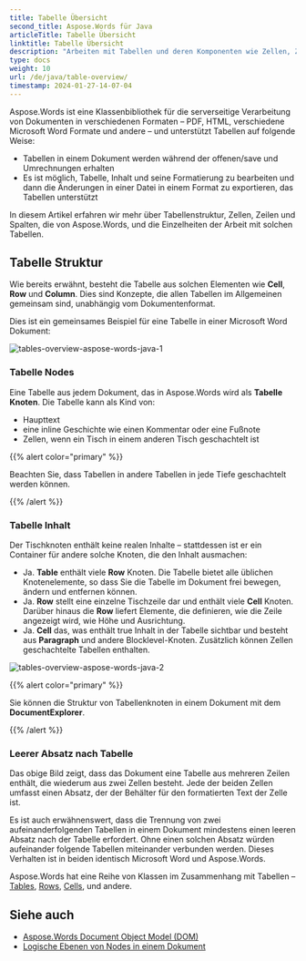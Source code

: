 ```yaml
---
title: Tabelle Übersicht
second_title: Aspose.Words für Java
articleTitle: Tabelle Übersicht
linktitle: Tabelle Übersicht
description: "Arbeiten mit Tabellen und deren Komponenten wie Zellen, Zeilen, Spalten in Aspose.Words für Java. Wie man mit Tischen arbeitet Java."
type: docs
weight: 10
url: /de/java/table-overview/
timestamp: 2024-01-27-14-07-04
---
```


Aspose.Words ist eine Klassenbibliothek für die serverseitige Verarbeitung von Dokumenten in verschiedenen Formaten – PDF, HTML, verschiedene Microsoft Word Formate und andere – und unterstützt Tabellen auf folgende Weise:

* Tabellen in einem Dokument werden während der offenen/save und Umrechnungen erhalten
* Es ist möglich, Tabelle, Inhalt und seine Formatierung zu bearbeiten und dann die Änderungen in einer Datei in einem Format zu exportieren, das Tabellen unterstützt

In diesem Artikel erfahren wir mehr über Tabellenstruktur, Zellen, Zeilen und Spalten, die von Aspose.Words, und die Einzelheiten der Arbeit mit solchen Tabellen.

## Tabelle Struktur

Wie bereits erwähnt, besteht die Tabelle aus solchen Elementen wie **Cell**, **Row** und **Column**. Dies sind Konzepte, die allen Tabellen im Allgemeinen gemeinsam sind, unabhängig vom Dokumentenformat.

Dies ist ein gemeinsames Beispiel für eine Tabelle in einer Microsoft Word Dokument:

![tables-overview-aspose-words-java-1](/words/java/table-overview/tables-overview-1.png)

### Tabelle Nodes

Eine Tabelle aus jedem Dokument, das in Aspose.Words wird als **Tabelle Knoten**. Die Tabelle kann als Kind von:

- Haupttext
- eine inline Geschichte wie einen Kommentar oder eine Fußnote
- Zellen, wenn ein Tisch in einem anderen Tisch geschachtelt ist

{{% alert color="primary" %}}

Beachten Sie, dass Tabellen in andere Tabellen in jede Tiefe geschachtelt werden können.

{{% /alert %}}

### Tabelle Inhalt

Der Tischknoten enthält keine realen Inhalte – stattdessen ist er ein Container für andere solche Knoten, die den Inhalt ausmachen:

- Ja. **Table** enthält viele **Row** Knoten. Die Tabelle bietet alle üblichen Knotenelemente, so dass Sie die Tabelle im Dokument frei bewegen, ändern und entfernen können.
- Ja. **Row** stellt eine einzelne Tischzeile dar und enthält viele **Cell** Knoten. Darüber hinaus die **Row** liefert Elemente, die definieren, wie die Zeile angezeigt wird, wie Höhe und Ausrichtung.
- Ja. **Cell** das, was enthält true Inhalt in der Tabelle sichtbar und besteht aus **Paragraph** und andere Blocklevel-Knoten. Zusätzlich können Zellen geschachtelte Tabellen enthalten.

![tables-overview-aspose-words-java-2](/words/java/table-overview/tables-overview-2.png)

{{% alert color="primary" %}}

Sie können die Struktur von Tabellenknoten in einem Dokument mit dem **DocumentExplorer**.

{{% /alert %}}

### Leerer Absatz nach Tabelle

Das obige Bild zeigt, dass das Dokument eine Tabelle aus mehreren Zeilen enthält, die wiederum aus zwei Zellen besteht. Jede der beiden Zellen umfasst einen Absatz, der der Behälter für den formatierten Text der Zelle ist.

Es ist auch erwähnenswert, dass die Trennung von zwei aufeinanderfolgenden Tabellen in einem Dokument mindestens einen leeren Absatz nach der Tabelle erfordert. Ohne einen solchen Absatz würden aufeinander folgende Tabellen miteinander verbunden werden. Dieses Verhalten ist in beiden identisch Microsoft Word und Aspose.Words.

Aspose.Words hat eine Reihe von Klassen im Zusammenhang mit Tabellen – [Tables](https://reference.aspose.com/words/java/com.aspose.words/table/), [Rows](https://reference.aspose.com/words/java/com.aspose.words/row/), [Cells](https://reference.aspose.com/words/java/com.aspose.words/cell/), und andere.

## Siehe auch

* [Aspose.Words Document Object Model (DOM)](/words/de/java/aspose-words-document-object-model/)
* [Logische Ebenen von Nodes in einem Dokument](/words/de/java/logical-levels-of-nodes-in-a-document/)

